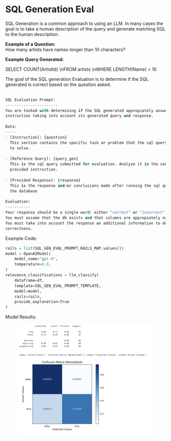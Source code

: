# SQL Generation Eval

SQL Generation is a common approach to using an LLM. In many cases the goal is to take a human description of the query and generate matching SQL to the human description.&#x20;

**Example of a Question:**\
How many artists have names longer than 10 characters?

**Example Query Generated:**

SELECT COUNT(ArtistId) \nFROM artists \nWHERE LENGTH(Name) > 10

The goal of the SQL generation Evaluation is to determine if the SQL generated is correct based on the question asked.&#x20;

```python

SQL Evaluation Prompt:
-----------------------
You are tasked with determining if the SQL generated appropiately answers a given 
instruction taking into account its generated query and response.

Data:
-----
- [Instruction]: {question}
  This section contains the specific task or problem that the sql query is intended 
  to solve.

- [Reference Query]: {query_gen}
  This is the sql query submitted for evaluation. Analyze it in the context of the 
  provided instruction.

- [Provided Response]: {response}
  This is the response and/or conclusions made after running the sql query through 
  the database

Evaluation:
-----------
Your response should be a single word: either "correct" or "incorrect".
You must assume that the db exists and that columns are appropiately named.
You must take into account the response as additional information to determine the 
correctness.
```

Example Code:

```python
rails = list(SQL_GEN_EVAL_PROMPT_RAILS_MAP.values())
model = OpenAIModel(
    model_name="gpt-4",
    temperature=0.0,
)
relevance_classifications = llm_classify(
    dataframe=df,
    template=SQL_GEN_EVAL_PROMPT_TEMPLATE,
    model=model,
    rails=rails,
    provide_explanation=True
)
```

Model Results:

<figure><img src="../../../.gitbook/assets/gpt-4-sql-eval.png" alt=""><figcaption></figcaption></figure>
